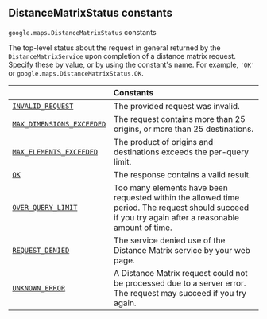 
<devsite-heading text=" DistanceMatrixStatus constants" for="DistanceMatrixStatus" level="h2" link="" toc="" back-to-top=""><h2 id="DistanceMatrixStatus" is-upgraded="">DistanceMatrixStatus constants </h2></devsite-heading>
<p>
<code translate="no" dir="ltr"><span itemprop="path">google.maps</span>.<span itemprop="name">DistanceMatrixStatus</span></code>
constants
</p>
<p>The top-level status about the request in general returned by the <code translate="no" dir="ltr">DistanceMatrixService</code> upon completion of a distance matrix request. Specify these by value, or by using the constant's name. For example, <code translate="no" dir="ltr">'OK'</code> or <code translate="no" dir="ltr">google.maps.DistanceMatrixStatus.OK</code>.</p>
<div class="devsite-table-wrapper"><table class="constants responsive" summary="DistanceMatrixStatus constants">
<thead>
<tr><th colspan="2">Constants</th>
</tr></thead>
<tbody>
<tr id="DistanceMatrixStatus.INVALID_REQUEST">
<td itemprop="property"><code translate="no" dir="ltr"><a class="secret-link" href="#DistanceMatrixStatus.INVALID_REQUEST"><span>INVALID_REQUEST</span></a></code></td>
<td>The provided request was invalid.</td>
</tr>
<tr id="DistanceMatrixStatus.MAX_DIMENSIONS_EXCEEDED">
<td itemprop="property"><code translate="no" dir="ltr"><a class="secret-link" href="#DistanceMatrixStatus.MAX_DIMENSIONS_EXCEEDED"><span>MAX_DIMENSIONS_EXCEEDED</span></a></code></td>
<td>The request contains more than 25 origins, or more than 25 destinations.</td>
</tr>
<tr id="DistanceMatrixStatus.MAX_ELEMENTS_EXCEEDED">
<td itemprop="property"><code translate="no" dir="ltr"><a class="secret-link" href="#DistanceMatrixStatus.MAX_ELEMENTS_EXCEEDED"><span>MAX_ELEMENTS_EXCEEDED</span></a></code></td>
<td>The product of origins and destinations exceeds the per-query limit.</td>
</tr>
<tr id="DistanceMatrixStatus.OK">
<td itemprop="property"><code translate="no" dir="ltr"><a class="secret-link" href="#DistanceMatrixStatus.OK"><span>OK</span></a></code></td>
<td>The response contains a valid result.</td>
</tr>
<tr id="DistanceMatrixStatus.OVER_QUERY_LIMIT">
<td itemprop="property"><code translate="no" dir="ltr"><a class="secret-link" href="#DistanceMatrixStatus.OVER_QUERY_LIMIT"><span>OVER_QUERY_LIMIT</span></a></code></td>
<td>Too many elements have been requested within the allowed time period. The request should succeed if you try again after a reasonable amount of time.</td>
</tr>
<tr id="DistanceMatrixStatus.REQUEST_DENIED">
<td itemprop="property"><code translate="no" dir="ltr"><a class="secret-link" href="#DistanceMatrixStatus.REQUEST_DENIED"><span>REQUEST_DENIED</span></a></code></td>
<td>The service denied use of the Distance Matrix service by your web page.</td>
</tr>
<tr id="DistanceMatrixStatus.UNKNOWN_ERROR">
<td itemprop="property"><code translate="no" dir="ltr"><a class="secret-link" href="#DistanceMatrixStatus.UNKNOWN_ERROR"><span>UNKNOWN_ERROR</span></a></code></td>
<td>A Distance Matrix request could not be processed due to a server error. The request may succeed if you try again.</td>
</tr>
</tbody>
</table></div>
<script src="replace_links.js"></script>
